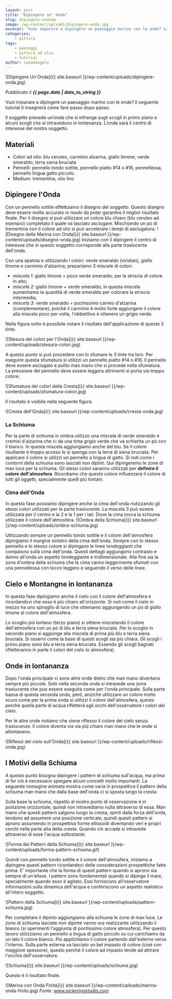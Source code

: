 ```yaml
---
layout: post
title: "Dipingere un' Onda"
slug: dipingere-unonda
image: /wp-content/uploads/dipingere-onda.jpg
excerpt: "Vuoi imparare a dipingere un paesaggio marino con le onde? Leggi questo tutorial che ti insegnerà passo passo come realizzarlo."
categories:
    - pittura
tags:
    - paesaggi
    - pittura ad olio
    - tutorial
author: sasadangelo
---
```


![Dipingere Un'Onda]({{ site.baseurl }}/wp-content/uploads/dipingere-onda.jpg)

_Pubblicato il **{{ page.date | date_to_string }}**_

Vuoi imparare a dipingere un paesaggio marino con le onde? Il seguente tutorial ti insegnerà come fare passo dopo passo.

Il soggetto prevede un’onda che si infrange sugli scogli in primo piano e alcuni scogli che si intravedono in lontananza. L’onda sarà il centro di interesse del nostro soggetto.

## Materiali

- Colori ad olio: blu ceruleo, carminio alzarina, giallo limone, verde smeraldo, terra siena bruciata
- Pennelli: pennello tondo sottile, pennello piatto #14 o #16, pennellessa, pennello lingua gatto piccolo.
- Medium: trementina, olio lino

## Dipingere l'Onda

Con un pennello sottile effettuiamo il disegno del soggetto. Questo disegno deve essere molto accurato in modo da poter garantire il miglior risultato finale. Per il disegno si può utilizzare un colore blu chiaro (blu ceruleo ad esempio) completato il quale va lasciato asciugare. Mischiando un pò di trementina con il colore ad olio si può accelerare i tempi di asciugatura. ![Disegno della Marina con Onda]({{ site.baseurl }}/wp-content/uploads/disegno-onda.jpg) Iniziamo con il dipingere il centro di interesse che in questo soggetto corrisponde alla parte traslucente dell'onda.

Con una spatola e utilizzando i colori: verde smeraldo (viridian), giallo limone e carminio d'alzarina; prepariamo 3 miscele di colori:

- _miscela 1_: giallo limone + poco verde smeraldo; per la striscia di colore in alto;
- _miscela 2_: giallo limone + verde smeraldo; in questa miscela aumentiamo la quantità di verde smeraldo per colorare la striscia intermedia;
- _miscela 3_: verde smeraldo + pochissimo carmio d'alzarina (complementare); poichè il carminio è molto forte aggiungere il colore alla miscela poco per volta, l'obbiettivo è ottenere un grigio verde.

Nella figura sotto è possibile notare il risultato dell'applicazione di queste 3 tinte.

![Stesura dei colori per l'Onda]({{ site.baseurl }}/wp-content/uploads/stesura-colori.jpg)

A questo punto si può procedere con lo sfumare le 3 tinte tra loro. Per eseguire questa sfumatura si utilizzi un pennello piatto #14 o #16. Il pennello deve essere asciugato e pulito man mano che si procede nella sfumatura. La pressione del pennello deve essere leggera altrimenti si porta via troppo colore.

![Sfumatura dei colori della Cresta]({{ site.baseurl }}/wp-content/uploads/sfumatura-colori.jpg)

Il risultato è visibile nella seguente figura.

![Cresta dell'Onda]({{ site.baseurl }}/wp-content/uploads/cresta-onda.jpg)

### La Schiuma

Per la parte di schiuma in ombra utilizzo una miscela di verde smeraldo e cremisi d'alzarina che ci da una tinta grigio verde che va schiarita un pò con il bianco. In questa miscela aggiungiamo anche del blu. Se il colore risultante è troppo acceso lo si spenga con la terra di siena bruciata. Per applicare il colore si utilizzi un pennello a lingua di gatto. Si noti come i contorni della schiuma sono lasciati non dipinti. Qui dipingeremo le zone di max luce per la schiuma. Gli stessi colori saranno utilizzati per **definire il colore dell'atmosfera**. Ricordiamo che questo colore influenzerà il colore di tutti gli oggetti, specialmente quelli più lontani.

### Cima dell'Onda

In questa fase possiamo dipingere anche la cima dell'onda riutizzando gli stessi colori utilizzati per la parte traslucente. La miscela 3 può essere utilizzata per il centro e la 2 e la 1 per i lati. Dove la cima tocca la schiuma utilizzate il colore dell'atmosfera. ![Ombra della Schiuma]({{ site.baseurl }}/wp-content/uploads/ombra-schiuma.jpg)

Utilizzando sempre un pennello tondo sottile e il colore dell'atmosfera dipingiamo il margine sinistro della cima dell'onda. Sempre con lo stesso pennello e lo stesso colore si dipingano le linee tondeggianti che compaiono sulla cima dell'onda. Questi dettagli aggiungono contrasto e danno all'onda un aspetto tondeggiante e tridimensionale. Alla fine sia la zona d'ombra della schiuma che la cima vanno leggermente sfumati con una pennellessa con tocco leggero e seguendo il verso delle linee.

## Cielo e Montangne in lontananza

In questa fase dipingiamo anche il cielo con il colore dell'atmosfera e ricordandovi che esso è più chiaro all'orizzonte. Si noti come il cielo in mezzo ha uno spiraglio di luce che otteniamo aggiungendo un pò di giallo limone al colore dell'atmosfera.

Lo scoglio più lontano (terzo piano) si ottiene miscelando il colore dell'atmosfera con un pò di blu e terra siena bruciata. Per lo scoglio in secondo piano si aggiunge alla miscela di prima più blu e terra siena bruciata. Si osservi come la base di questi scogli sia più chiara. Gli scogli i primo piano sono blu e terra siena bruciata. Essendo gli scogli bagnati rifletteranno in parte il colori del cielo (o atmosfera).

## Onde in lontananza

Dopo l'onda principale ci sono altre onde dietro che man mano diventano sempre più piccole. Solo nella seconda onda si intravede una zona traslucente che puo essere eseguita come per l'onda principale. Sulla parte bassa di questa seconda onda, però, anzichè utilizzare un colore molto scuro come per la prima onda si utilizzi il colore dell'atmosfera, questo perchè quella parte di acqua rifletterà agli occhi dell'osservatore i colori del cielo.

Per le altre onde notiamo che viene riflesso il colore del cielo senza traslucenze. Il colore diventa via via più chiaro man mano che le onde si allontanano.

![Riflessi del cielo sull'Onda]({{ site.baseurl }}/wp-content/uploads/riflessi-onda.jpg)

## I Motivi della Schiuma

A questo punto bisogna dipingere i pattern di schiuma sull'acqua, ma prima di far ciò è necessario spiegare alcuni concetti molto importanti. La seguente immagine animata mostra come varia in prospettiva il pattern della schiuma man mano che dalla base dell'onda ci si sposta lungo la cresta.

Sulla base la schiuma, rispetto al nostro punto di osservazione è in posizione orizzontale, quindi non intravediamo nulla attraverso di essa. Man mano che questi pattern salgono lungo la cresta, spinti dalla forza dell'onda, tendono ad assumere una posizione verticale, quindi questi pattern si aprono assumendo in prospettiva forme ellissoidi diventando veri e propri cerchi nella parte alta della cresta. Quando ciò accade si intravede attraverso di esse l'acqua sottostante.

![Forma dei Pattern della Schiuma]({{ site.baseurl }}/wp-content/uploads/forma-pattern-schiuma.gif)

Quindi con pennello tondo sottile e il colore dell'atmosfera, iniziamo a dipingere questi pattern ricordandoci delle considerazioni prospettiche fatte prima. E' importante che la forma di questi pattern quando si aprono sia sempre di un'elisse. I pattern sono fondamentali quando si dipinge il mare, specialmente quando esso è agitato. Essi forniscono all'osservatore informazioni sulla dinamica dell'acqua e conferiscono un aspetto realistico all'intero soggetto.

![Pattern della Schiuma]({{ site.baseurl }}/wp-content/uploads/pattern-schiuma.jpg)

Per completare il dipinto aggiungiamo alla schiuma le zone di max luce. Le zone di schiuma lasciate non dipinte vanno ora realizzante utilizzando il bianco (si sperimenti l'aggiunta di pochissimo colore atmosfera). Per questo lavoro utilizziamo un pennello a lingua di gatto piccolo su cui carichiamo da un lato il colore bianco. Poi applichiamo il colore partendo dall'esterno verso l'interno. Sulla parte esterna va lasciato un bel impasto di colore (cioè con maggiore spessore), questo perchè il colore ad impasto tende ad attirare l'occhio dell'osservatore.

![Schiuma]({{ site.baseurl }}/wp-content/uploads/schiuma.jpg)

Questo è il risultato finale.

![Marina con Onda Finita]({{ site.baseurl }}/wp-content/uploads/marina-onda-finito.jpg) _Fonte: www.pickeringstudio.com_
